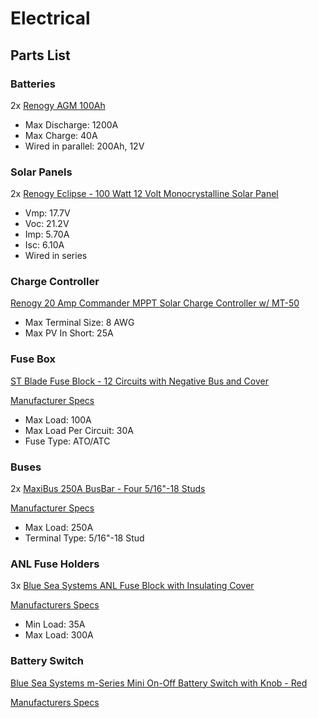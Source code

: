 # Electrical

## Parts List

### Batteries

2x [Renogy AGM 100Ah](https://www.renogy.com/renogy-deep-cycle-agm-battery-12-volt-100ah/)

* Max Discharge: 1200A 
* Max Charge: 40A 
* Wired in parallel: 200Ah, 12V

### Solar Panels

2x [Renogy Eclipse - 100 Watt 12 Volt Monocrystalline Solar Panel](https://www.renogy.com/renogy-eclipse-100-watt-12-volt-monocrystalline-solar-panel/)

* Vmp: 17.7V
* Voc: 21.2V
* Imp: 5.70A
* Isc: 6.10A
* Wired in series

### Charge Controller

[Renogy 20 Amp Commander MPPT Solar Charge Controller w/ MT-50](https://www.renogy.com/renogy-20-amp-commander-mppt-solar-charge-controller-w-mt-50/)

* Max Terminal Size: 8 AWG
* Max PV In Short: 25A

### Fuse Box

[ST Blade Fuse Block - 12 Circuits with Negative Bus and Cover](https://www.amazon.com/gp/product/B001P6FTHC/ref=oh_aui_detailpage_o05_s00?ie=UTF8&psc=1)

[Manufacturer Specs](https://www.bluesea.com/products/5026/ST_Blade_Fuse_Block_-_12_Circuits_with_Negative_Bus_and_Cover)

* Max Load: 100A
* Max Load Per Circuit: 30A
* Fuse Type: ATO/ATC

### Buses

2x [MaxiBus 250A BusBar - Four 5/16"-18 Studs](https://www.amazon.com/gp/product/B006VELFDK/ref=oh_aui_detailpage_o02_s00?ie=UTF8&psc=1)

[Manufacturer Specs](https://www.bluesea.com/products/2127/MaxiBus_250A_BusBar_-_Four_5_16in-18_Studs)

* Max Load: 250A
* Terminal Type: 5/16"-18 Stud

### ANL Fuse Holders

3x [Blue Sea Systems ANL Fuse Block with Insulating Cover](https://www.amazon.com/gp/product/B000K2K7TW/ref=oh_aui_detailpage_o03_s00?ie=UTF8&psc=1)

[Manufacturers Specs](https://www.bluesea.com/products/5005/ANL_Fuse_Block_with_Insulating_Cover_-_35_to_300A)

* Min Load: 35A
* Max Load: 300A

### Battery Switch

[Blue Sea Systems m-Series Mini On-Off Battery Switch with Knob - Red](https://www.amazon.com/gp/product/B00445KFZ2/ref=ox_sc_act_title_2?smid=ATVPDKIKX0DER&psc=1)

[Manufacturers Specs](https://www.bluesea.com/products/6006/m-Series_Mini_On-Off_Battery_Switch_with__Knob_-_Red)
